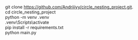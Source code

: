 git clone https://github.com/Andriiiyy/circle_nesting_project.git.  
cd circle_nesting_project  
python -m venv .venv  
.venv\Scripts\activate  
pip install -r requirements.txt  
python main.py  
